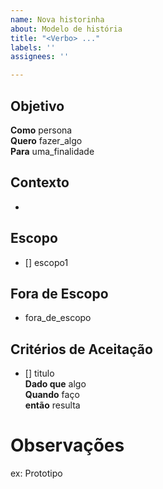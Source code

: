 ```yaml
---
name: Nova historinha
about: Modelo de história
title: "<Verbo> ..."
labels: ''
assignees: ''

---
```


## **Objetivo**

**Como** persona  
**Quero** fazer_algo  
**Para** uma_finalidade

## **Contexto**

-

## **Escopo**

- [] escopo1

## **Fora de Escopo**

- fora_de_escopo

## **Critérios de Aceitação**

- [] titulo  
**Dado que** algo  
**Quando** faço  
**então** resulta


# Observações

ex: Prototipo
